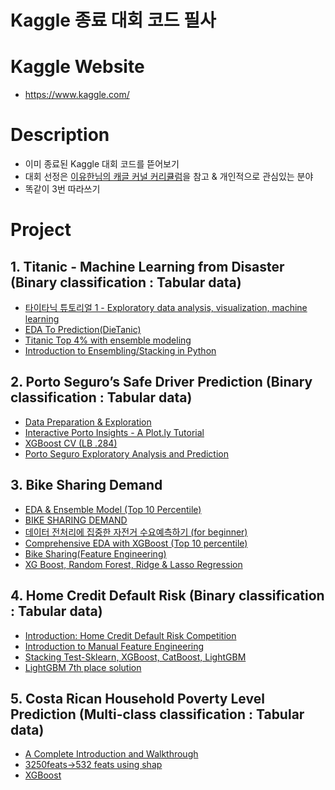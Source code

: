 # Kaggle 종료 대회 코드 필사

# Kaggle Website
- https://www.kaggle.com/

# Description
- 이미 종료된 Kaggle 대회 코드를 뜯어보기 
- 대회 선정은 [이유한님의 캐글 커널 커리큘럼](https://aifrenz.github.io/present_file/%EC%BB%A4%EB%84%90%EC%BB%A4%EB%A6%AC%ED%81%98%EB%9F%BC.pdf)을 참고 & 개인적으로 관심있는 분야 
- 똑같이 3번 따라쓰기

# Project
## 1. Titanic - Machine Learning from Disaster (Binary classification : Tabular data)
- [타이타닉 튜토리얼 1 - Exploratory data analysis, visualization, machine learning](https://kaggle-kr.tistory.com/17?category=868316)
- [EDA To Prediction(DieTanic)](https://www.kaggle.com/ash316/eda-to-prediction-dietanic)
- [Titanic Top 4% with ensemble modeling](https://www.kaggle.com/yassineghouzam/titanic-top-4-with-ensemble-modeling)
- [Introduction to Ensembling/Stacking in Python](https://www.kaggle.com/arthurtok/introduction-to-ensembling-stacking-in-python)

## 2. Porto Seguro’s Safe Driver Prediction (Binary classification : Tabular data)
- [Data Preparation & Exploration](https://www.kaggle.com/bertcarremans/data-preparation-exploration)
- [Interactive Porto Insights - A Plot.ly Tutorial](https://www.kaggle.com/arthurtok/interactive-porto-insights-a-plot-ly-tutorial)
- [XGBoost CV (LB .284)](https://www.kaggle.com/aharless/xgboost-cv-lb-284)
- [Porto Seguro Exploratory Analysis and Prediction](https://www.kaggle.com/gpreda/porto-seguro-exploratory-analysis-and-prediction)

## 3. Bike Sharing Demand
- [EDA & Ensemble Model (Top 10 Percentile)](https://www.kaggle.com/code/viveksrinivasan/eda-ensemble-model-top-10-percentile)
- [BIKE SHARING DEMAND](https://www.kaggle.com/code/rajmehra03/bike-sharing-demand-rmsle-0-3194)
- [데이터 전처리에 집중한 자전거 수요예측하기 (for beginner)](https://www.kaggle.com/code/kwonyoung234/for-beginner)
- [Comprehensive EDA with XGBoost (Top 10 percentile)](https://www.kaggle.com/code/miteshyadav/comprehensive-eda-with-xgboost-top-10-percentile)
- [Bike Sharing(Feature Engineering)](https://www.kaggle.com/code/fatmakursun/bike-sharing-feature-engineering)
- [XG Boost, Random Forest, Ridge & Lasso Regression](https://www.kaggle.com/code/carolineecc/xg-boost-random-forest-ridge-lasso-regression)

## 4. Home Credit Default Risk (Binary classification : Tabular data)
- [Introduction: Home Credit Default Risk Competition](https://www.kaggle.com/code/willkoehrsen/start-here-a-gentle-introduction/notebook)
- [Introduction to Manual Feature Engineering](https://www.kaggle.com/code/willkoehrsen/introduction-to-manual-feature-engineering/notebook)
- [Stacking Test-Sklearn, XGBoost, CatBoost, LightGBM](https://www.kaggle.com/code/eliotbarr/stacking-test-sklearn-xgboost-catboost-lightgbm/script)
- [LightGBM 7th place solution](https://www.kaggle.com/code/jsaguiar/lightgbm-7th-place-solution/script)

## 5. Costa Rican Household Poverty Level Prediction (Multi-class classification : Tabular data)
- [A Complete Introduction and Walkthrough](https://www.kaggle.com/code/willkoehrsen/a-complete-introduction-and-walkthrough/notebook)
- [3250feats->532 feats using shap](https://www.kaggle.com/code/youhanlee/3250feats-532-feats-using-shap-lb-0-436/notebook)
- [XGBoost](https://www.kaggle.com/code/skooch/xgboost/notebook)
